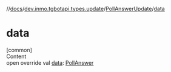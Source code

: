 //[docs](../../../index.md)/[dev.inmo.tgbotapi.types.update](../index.md)/[PollAnswerUpdate](index.md)/[data](data.md)



# data  
[common]  
Content  
open override val [data](data.md): [PollAnswer](../../dev.inmo.tgbotapi.types.polls/-poll-answer/index.md)  



